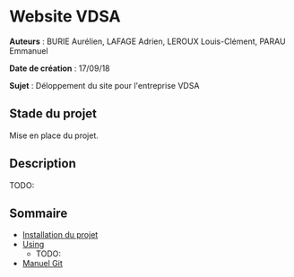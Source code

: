 # Website VDSA

**Auteurs** : BURIE Aurélien, LAFAGE Adrien, LEROUX Louis-Clément, PARAU Emmanuel

**Date de création** : 17/09/18

**Sujet** : Déloppement du site pour l'entreprise VDSA

## Stade du projet

Mise en place du projet.

## Description 

TODO:

## Sommaire

* [Installation du projet](docs/installation.md)
* [Using](#)
  * TODO:
* [Manuel Git](docs/git-man.md)
